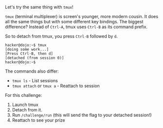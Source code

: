 Let's try the same thing with `tmux`!

`tmux` (terminal multiplexer) is screen's younger, more modern cousin.
It does all the same things but with some different key bindings.
The biggest difference?
Instead of `Ctrl-A`, tmux uses `Ctrl-B` as its command prefix.

So to detach from tmux, you press `Ctrl-B` followed by `d`.

```console
hacker@dojo:~$ tmux
[doing some work...]
[Press Ctrl-B, then d]
[detached (from session 0)]
hacker@dojo:~$ 
```

The commands also differ:
- `tmux ls` - List sessions
- `tmux attach` or `tmux a` - Reattach to session

For this challenge:
1. Launch tmux
2. Detach from it.
3. Run `/challenge/run` (this will send the flag to your detached session!)
4. Reattach to see your prize
